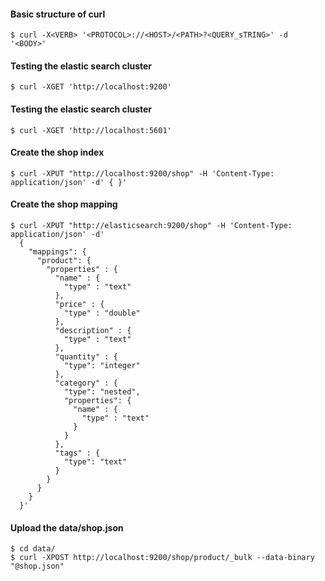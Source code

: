 
#### Basic structure of curl
```
$ curl -X<VERB> '<PROTOCOL>://<HOST>/<PATH>?<QUERY_sTRING>' -d '<BODY>'
```

#### Testing the elastic search cluster
```
$ curl -XGET 'http://localhost:9200'
```

#### Testing the elastic search cluster
```
$ curl -XGET 'http://localhost:5601'
```

#### Create the shop index
```
$ curl -XPUT "http://localhost:9200/shop" -H 'Content-Type: application/json' -d' { }'
```

#### Create the shop mapping
```
$ curl -XPUT "http://elasticsearch:9200/shop" -H 'Content-Type: application/json' -d'
  {
    "mappings": {
      "product": {
        "properties" : {
          "name" : {
            "type" : "text"
          },
          "price" : {
            "type" : "double"
          },
          "description" : {
            "type" : "text"
          },
          "quantity" : {
            "type": "integer"
          },
          "category" : {
            "type": "nested", 
            "properties": {
              "name" : {
                "type" : "text"
              }
            }
          },
          "tags" : {
            "type": "text"
          }
        }
      }
    }  
  }'
```

#### Upload the data/shop.json
```
$ cd data/
$ curl -XPOST http://localhost:9200/shop/product/_bulk --data-binary "@shop.json"
```